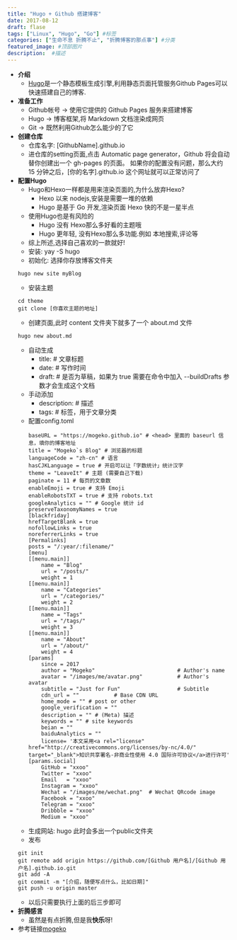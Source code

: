 ```yaml
---
title: "Hugo + Github 搭建博客"
date: 2017-08-12
draft: flase
tags: ["Linux", "Hugo", "Go"] #标签
categories: ["生命不息 折腾不止", "折腾博客的那点事"] #分类
featured_image: #顶部图片
description:  #描述
---
```

- **介绍**
    * [Hugo](https://github.com/gohugoio/hugo)是一个静态模板生成引擎,利用静态页面托管服务Github Pages可以快速搭建自己的博客.
- **准备工作**
    * Github帐号 -> 使用它提供的 Github Pages 服务来搭建博客
    * Hugo -> 博客框架,将 Markdown 文档渲染成网页
    * Git -> 既然利用Github怎么能少的了它
- **创建仓库**
    * 仓库名字: [GithubName].github.io
    * 进仓库的setting页面,点击 Automatic page generator，Github 将会自动替你创建出一个 gh-pages 的页面。 如果你的配置没有问题，那么大约 15 分钟之后，[你的名字].github.io 这个网址就可以正常访问了
- **配置Hugo**
    * Hugo和Hexo一样都是用来渲染页面的,为什么放弃Hexo?
        + Hexo 以来 nodejs,安装是需要一堆的依赖
        + Hugo 是基于 Go 开发,渲染页面 Hexo 快的不是一星半点
    * 使用Hugo也是有风险的
        + Hugo 没有 Hexo那么多好看的主题哦
        + Hugo 更年轻, 没有Hexo那么多功能.例如 本地搜索,评论等
    * 综上所述,选择自己喜欢的一款就好!
    * 安装: yay -S hugo
    * 初始化: 选择你存放博客文件夹
    ~~~shell
    hugo new site myBlog
    ~~~
    * 安装主题
    ~~~shell
    cd theme
    git clone [你喜欢主题的地址]
    ~~~
    * 创建页面,此时 content 文件夹下就多了一个 about.md 文件
    ~~~shell
    hugo new about.md
    ~~~
    * 自动生成
        + title: # 文章标题
        + date: # 写作时间
        + draft: # 是否为草稿，如果为 true 需要在命令中加入 --buildDrafts 参数才会生成这个文档
    * 手动添加
        + description: # 描述
        + tags: # 标签，用于文章分类
    * 配置config.toml
        ```shell
        baseURL = "https://mogeko.github.io" # <head> 里面的 baseurl 信息，填你的博客地址
        title = "Mogeko`s Blog" # 浏览器的标题
        languageCode = "zh-cn" # 语言
        hasCJKLanguage = true # 开启可以让「字数统计」统计汉字
        theme = "LeaveIt" # 主题 (需要自己下载)
        paginate = 11 # 每页的文章数
        enableEmoji = true # 支持 Emoji
        enableRobotsTXT = true # 支持 robots.txt
        googleAnalytics = "" # Google 统计 id
        preserveTaxonomyNames = true
        [blackfriday]
        hrefTargetBlank = true
        nofollowLinks = true
        noreferrerLinks = true
        [Permalinks]
        posts = "/:year/:filename/"
        [menu]
        [[menu.main]]
            name = "Blog"
            url = "/posts/"
            weight = 1
        [[menu.main]]
            name = "Categories"
            url = "/categories/"
            weight = 2
        [[menu.main]]
            name = "Tags"
            url = "/tags/"
            weight = 3
        [[menu.main]]
            name = "About"
            url = "/about/"
            weight = 4
        [params]
            since = 2017
            author = "Mogeko"                          # Author's name
            avatar = "/images/me/avatar.png"           # Author's avatar
            subtitle = "Just for Fun"                  # Subtitle
            cdn_url = ""           # Base CDN URL
            home_mode = "" # post or other
            google_verification = ""
            description = "" # (Meta) 描述
            keywords = "" # site keywords
            beian = ""
            baiduAnalytics = ""
            license= '本文采用<a rel="license" href="http://creativecommons.org/licenses/by-nc/4.0/" target="_blank">知识共享署名-非商业性使用 4.0 国际许可协议</a>进行许可'
        [params.social]
            GitHub = "xxoo"
            Twitter = "xxoo"
            Email   = "xxoo"
            Instagram = "xxoo"
            Wechat = "/images/me/wechat.png"  # Wechat QRcode image
            Facebook = "xxoo"
            Telegram = "xxoo"
            Dribbble = "xxoo"
            Medium = "xxoo"
        ```
    * 生成网站: hugo 此时会多出一个public文件夹
    * 发布
    ~~~shell
    git init
    git remote add origin https://github.com/[Github 用户名]/[Github 用户名].github.io.git
    git add -A
    git commit -m "[介绍，随便写点什么，比如日期]"
    git push -u origin master
    ~~~
    * 以后只需要执行上面的后三步即可
- **折腾感言**
    * 虽然是有点折腾,但是我**快乐**呀!
- 参考链接[mogeko](https://mogeko.me/2018/018/)


